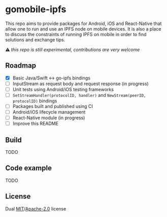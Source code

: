 # gomobile-ipfs

This repo aims to provide packages for Android, iOS and React-Native that
allow one to run and use an IPFS node on mobile devices. It is also a place
to discuss the constraints of running IPFS on mobile in order to find
solutions and exchange tips.

:warning: _this repo is still experimental, contributions are very welcome_

## Roadmap

- [x] Basic Java/Swift <-> go-ipfs bindings
- [ ] InputStream as request body and request response (in progress)
- [ ] Unit tests using Android/iOS testing frameworks
- [ ] `SetStreamHandler(protocolID, handler)` and
`NewStream(peerID, protocolID)` bindings
- [ ] Packages built and published using CI
- [ ] Android/iOS lifecycle management
- [ ] React-Native module (in progress)
- [ ] Improve this README

## Build

TODO

## Code example

TODO

## License

Dual [MIT](./LICENSE-MIT)/[Apache-2.0](./LICENSE-APACHE) license
